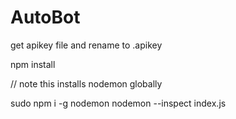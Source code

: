 # AutoBot


get apikey file and rename to .apikey

npm install

// note this installs nodemon globally

sudo npm i -g nodemon 
nodemon --inspect index.js
